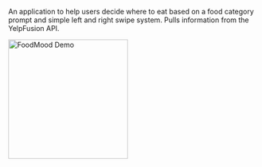 An application to help users decide where to eat based on a food category prompt and simple left and right swipe system. Pulls information from the YelpFusion API.

<img src="https://imgur.com/zxy361b.gif" alt="FoodMood Demo" width="240"></a>

